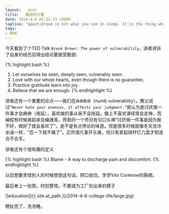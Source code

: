 ```yaml
--- 
layout:   post
title:   脆弱的力量
date: 2014-4-6 01:32:33 +0800
tagline: "&quot;Dream is not what you see in sleep. It is the thing which doesn't let you sleep.&quot; -A.P.J Abdul Kalam"
tags: 
- NON
---
```


今天看到了个TED Talk `Brené Brown: The power of vulnerability`，讲者讲诉了自身的经历后得出结论要接受脆弱:

{% highlight bash %}
1. Let ourselves be seen, deeply seen, vulnerably seen.
2. Love with our whole hearts, even though there is no guarantee.
3. Practice gratitude learn into joy.
4. Believe that we are enough.
{% endhighlight %}

讲者还有一个重要的论点——我们在`麻痹脆弱`（numb vulnerability）。教父说过`“Never hate your enemies. It affects your judgment.”`我认为是讨厌做一件事才会麻痹（拖延），喜欢做的事从来不会拖延。像上不喜欢课经常会走神，而编程有时候爽起来会编通宵。而我的一个师兄有句口头禅“讨厌做一件事是因为做不好，做好了就会喜欢了”。是不是有点悖论的味道。但是很多时候就像冬天洗冷水澡一样，“忍一下就不痛了”。正所谓凡事开头难，但只有拿起球杆打几盘才知道合不合手。

讲者还有个很有趣的定义

{% highlight bash %}
Blame - A way to discharge pain and discomfort.
{% endhighlight %}

以后想要责怪别人的时候想想这句话，把口收住。学学Vito Corleone的胸襟。

最后奉上一张图，时刻警惕，不要成为工厂刻出来的模子

![education]({{ site.at_path }}/2014-4-6-college-life/large.jpg)


瞎扯完了，洗洗睡。
